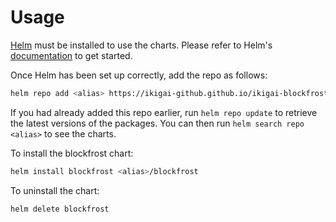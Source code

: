 # Usage

[Helm](https://helm.sh) must be installed to use the charts.  Please refer to
Helm's [documentation](https://helm.sh/docs) to get started.

Once Helm has been set up correctly, add the repo as follows:

```sh
helm repo add <alias> https://ikigai-github.github.io/ikigai-blockfrost-config
```

If you had already added this repo earlier, run `helm repo update` to retrieve
the latest versions of the packages.  You can then run `helm search repo
<alias>` to see the charts.

To install the blockfrost chart:

```sh
helm install blockfrost <alias>/blockfrost
```

To uninstall the chart:

```sh
helm delete blockfrost
```
